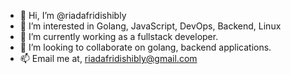 - 👋 Hi, I’m @riadafridishibly
- 👀 I’m interested in Golang, JavaScript, DevOps, Backend, Linux
- 🌱 I’m currently working as a fullstack developer. 
- 💞️ I’m looking to collaborate on golang, backend applications.
- 📫 Email me at, riadafridishibly@gmail.com
